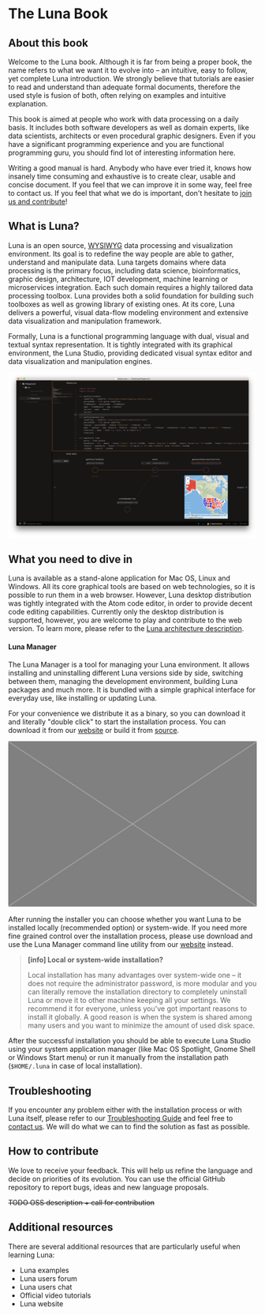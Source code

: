 # The Luna Book

## About this book

Welcome to the Luna book. Although it is far from being a proper book, the name refers to what we want it to evolve into – an intuitive, easy to follow, yet complete Luna introduction. We strongly believe that tutorials are easier to read and understand than adequate formal documents, therefore the used style is fusion of both, often relying on examples and intuitive explanation.

This book is aimed at people who work with data processing on a daily basis. It includes both software developers as well as domain experts, like data scientists, architects or even procedural graphic designers. Even if you have a significant programming experience and you are functional programming guru, you should find lot of interesting information here.

Writing a good manual is hard. Anybody who have ever tried it, knows how insanely time consuming and exhaustive is to create clear, usable and concise document. If you feel that we can improve it in some way, feel free to contact us. If you feel that what we do is important, don't hesitate to [join us and contribute](http://luna-lang.org/contributors)! 

## What is Luna?

Luna is an open source, [WYSIWYG](https://en.wikipedia.org/wiki/WYSIWYG) data processing and visualization environment. Its goal is to redefine the way people are able to gather, understand and manipulate data. Luna targets domains where data processing is the primary focus, including data science, bioinformatics, graphic design, architecture, IOT development, machine learning or microservices integration. Each such domain requires a highly tailored data processing toolbox. Luna provides both a solid foundation for building such toolboxes as well as growing library of existing ones. At its core, Luna delivers a powerful, visual data-flow modeling environment and extensive data visualization and manipulation framework.

Formally, Luna is a functional programming language with dual, visual and textual syntax representation. It is tightly integrated with its graphical environment, the Luna Studio, providing dedicated visual syntax editor and data visualization and manipulation engines.

![](/assets/screen1.png)


## What you need to dive in

Luna is available as a stand-alone application for Mac OS, Linux and Windows. All its core graphical tools are based on web technologies, so it is possible to run them in a web browser. However, Luna desktop distribution was tightly integrated with the Atom code editor, in order to provide decent code editing capabilities. Currently only the desktop distribution is supported, however, you are welcome to play and contribute to the web version. To learn more, please refer to the [Luna architecture description](architecture.md).



#### Luna Manager
The Luna Manager is a tool for managing your Luna environment. It allows installing and uninstalling different Luna versions side by side, switching between them, managing the development environment, building Luna packages and much more. It is bundled with a simple graphical interface for everyday use, like installing or updating Luna. 

For your convenience we distribute it as a binary, so you can download it and literally "double click" to start the installation process. You can download it from our [website](http://luna-lang.org) or build it from [source](http://github.com/luna/luna-manager).

![](/assets/placeholder.jpg)

After running the installer you can choose whether you want Luna to be installed locally (recommended option) or system-wide. If you need more fine grained control over the installation process, please use download and use the Luna Manager command line utility from our [website](http://luna-lang.org) instead.

> **[info] Local or system-wide installation?**
>
> Local installation has many advantages over system-wide one – it does not require the administrator password, is more modular and you can literally remove the installation directory to completely uninstall Luna or move it to other machine keeping all your settings. We recommend it for everyone, unless you've got important reasons to install it globally. A good reason is when the system is shared among many users and you want to minimize the amount of used disk space.

After the successful installation you should be able to execute Luna Studio using your system application manager (like Mac OS Spotlight, Gnome Shell or Windows Start menu) or run it manually from the installation path (`$HOME/.luna` in case of local installation).

## Troubleshooting
If you encounter any problem either with the installation process or with Luna itself, please refer to our [Troubleshooting Guide](http://luna-lang.org/troubleshooting) and feel free to [contact us](http://luna-lang.org/contact). We will do what we can to find the solution as fast as possible.

## How to contribute

We love to receive your feedback. This will help us refine the language and decide on priorities of its evolution. You can use the official GitHub repository to report bugs, ideas and new language proposals.

~~TODO OSS description + call for contribution~~


## Additional resources

There are several additional resources that are particularly useful when learning Luna:

* Luna examples
* Luna users forum
* Luna users chat
* Official video tutorials
* Luna website




